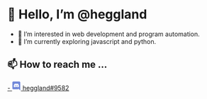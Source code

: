 <h1> 👋 Hello, I’m @heggland </h1>

- 👀 I’m interested in web development and program automation.
- 🌱 I’m currently exploring javascript and python.
<!---- 💞️ I’m looking to collaborate on ... --->

<h2> 📫 How to reach me ... </h2>
<div>
<a href="https://discordapp.com/users/231149928393474049" alt="discord link"> 
- <img src="img/discord-logo.png" height="20" alt=discord id: heggland#9582 /> heggland#9582
</a>
</div>

<!---
heggland/heggland is a ✨ special ✨ repository because its `README.md` (this file) appears on your GitHub profile.
You can click the Preview link to take a look at your changes.
--->

